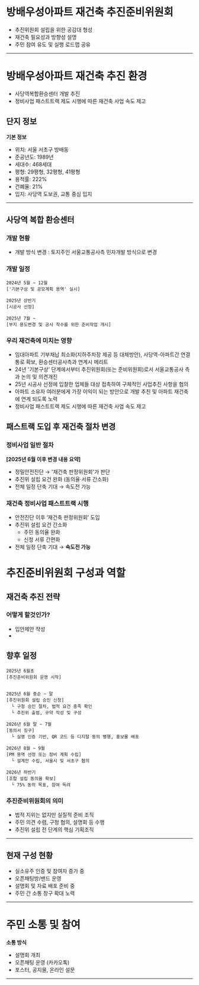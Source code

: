 # 방배우성아파트 재건축 추진준비위원회

- 추진위원회 설립을 위한 공감대 형성
- 재건축 필요성과 방향성 설명
- 주민 참여 유도 및 실행 로드맵 공유

---

# 방배우성아파트 재건축 추진 환경
- 사당역복합환승센터 개발 추진
- 정비사업 패스트트랙 제도 시행에 따른 재건축 사업 속도 제고

## 단지 정보

**기본 정보**

- 위치: 서울 서초구 방배동
- 준공년도: 1989년
- 세대수: 468세대
- 평형: 29평형, 32평형, 41평형
- 용적률: 222%
- 건폐율: 21%
- 입지: 사당역 도보권, 교통 중심 입지

---

## 사당역 복합 환승센터
### 개발 현황
- 개발 방식 변경 : 토지주인 서울교통공사측 민자개발 방식으로 변경
### 개발 일정
```text
2024년 5월 ~ 12월
['기본구상 및 공모계획 용역' 실시]

2025년 상반기
[시공사 선정]

2025년 7월 ~
[부지 용도변경 및 공사 착수를 위한 준비작업 개시]
```
### 우리 재건축에 미치는 영향
- 임대아파트 기부채납 최소화(지하주차장 제공 등 대체방안), 사당역-아파트간 연결통로 확보, 환승센터공사측과 연계시 메리트
- 24년 '기본구상' 단계에서부터 추진위원회(또는 준비위원회)로서 서울교통공사 측과 논의 및 의견개진
- 25년 시공사 선정에 입찰한 업체들 대상 접촉하여 구체적인 사업추진 사항을 협의
- 아파트 소유자 여러분에게 가장 이익이 되는 방안으로 개발 추친 및 아파트 재건축에 연계 되도록 노력
- 정비사업 패스트트랙 제도 시행에 따른 재건축 사업 속도 제고

## 패스트랙 도입 후 재건축 절차 변경
### 정비사업 일반 절차

**[2025년 6월 이후 변경 내용 요약]**
- 정밀안전진단 → '재건축 판정위원회'가 판단
- 추진위 설립 요건 완화 (동의율·서류 간소화)
- 전체 일정 단축 기대 → 속도전 가능


### 재건축 정비사업 패스트트랙 시행

- 안전진단 이후 ‘재건축 판정위원회’ 도입
- 추진위 설립 요건 간소화
  - 주민 동의율 완화
  - 신청 서류 간편화
- 전체 일정 단축 기대 → **속도전 가능**

# 추진준비위원회 구성과 역할
## 재건축 추진 전략
### 어떻게 할것인가?
- 입안제안 쟉성
-

## 향후 일정

```text
2025년 6월초
[추진준비위원회 운영 시작]


2025년 6월 중순 ~ 말
[추진위원회 설립 승인 신청]
  └ 구청 승인 절차, 법적 요건 충족 확인
  └ 추진위 출범, 규약 작성 및 구성

2026년 6월 말 ~ 7월
[동의서 징구]
  └ 실명 인증 기반, QR 코드 등 디지털 동의 병행, 홍보물 배포

2026년 8월 ~ 9월
[PM 용역 선정 또는 정비 계획 수립]
  └ 설계안 수립, 서울시 및 서초구 협의

2026년 하반기
[조합 설립 동의율 확보]
  └ 75% 동의 목표, 참여 독려
```

### 추진준비위원회의 의미

- 법적 지위는 없지만 실질적 준비 조직
- 주민 의견 수렴, 구청 협의, 설명회 등 수행
- 추진위 설립 전 단계의 핵심 기획조직

---

## 현재 구성 현황

- 실소유주 인증 및 참여자 증가 중
- 오픈채팅방/밴드 운영
- 설명회 및 자료 배포 준비 중
- 주민 간 소통 창구 확대 노력

---

# 주민 소통 및 참여

**소통 방식**

- 설명회 개최
- 오픈채팅 운영 (카카오톡)
- 포스터, 공지물, 온라인 설문

---



